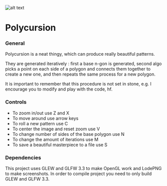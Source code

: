 [poly]: https://image.ibb.co/gLKDgS/23_39_46_10_2_119.png "Polygon preview"

![alt text][poly]

# Polycursion
### General
Polycursion is a neat thingy, which can produce really beautiful patterns.

They are generated iteratively : first a base n-gon is generated, second algo picks
a point on each side of a polygon and connects them together to create a new one,
and then repeats the same process for a new polygon.

It is important to remember that this procedure is not set in stone, e.g. I encourage you to modify and play with the code, hf.

### Controls
* To zoom in/out use Z and X
* To move around use arrow keys
* To roll a new pattern use C
* To center the image and reset zoom use V
* To change number of sides of the base polygon use N
* To change the amount of iterations use M
* To save a beautiful masterpiece to a file use S

### Dependencies
This project uses GLEW and GLFW 3.3 to make OpenGL work and LodePNG to make screenshots. 
In order to compile project you need to only build GLEW and GLFW 3.3.
